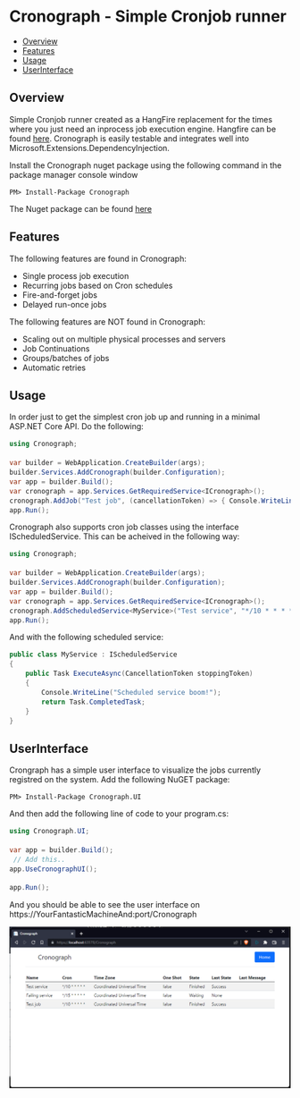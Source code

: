 # Cronograph - Simple Cronjob runner

<!-- MarkdownTOC -->
- [Overview](#overview)
- [Features](#features)
- [Usage](#usage)
- [UserInterface](#UserInterface)
<!-- /MarkdownTOC -->

## Overview

Simple Cronjob runner created as a HangFire replacement for the times where you just need an inprocess job execution engine. Hangfire can be found [here](https://www.hangfire.io/).
Cronograph is easily testable and integrates well into Microsoft.Extensions.DependencyInjection. 

Install the Cronograph nuget package using the following command in the package manager console window

```
PM> Install-Package Cronograph
```

The Nuget package can be found [here](https://www.nuget.org/packages/Cronograph)

## Features

The following features are found in Cronograph:
 * Single process job execution
 * Recurring jobs based on Cron schedules
 * Fire-and-forget jobs
 * Delayed run-once jobs

The following features are NOT found in Cronograph:
 * Scaling out on multiple physical processes and servers
 * Job Continuations
 * Groups/batches of jobs
 * Automatic retries

## Usage

In order just to get the simplest cron job up and running in a minimal ASP.NET Core API. Do the following:

```csharp
using Cronograph;

var builder = WebApplication.CreateBuilder(args);
builder.Services.AddCronograph(builder.Configuration);
var app = builder.Build();
var cronograph = app.Services.GetRequiredService<ICronograph>();
cronograph.AddJob("Test job", (cancellationToken) => { Console.WriteLine("Boom!"); return Task.CompletedTask; }, "*/10 * * * * *");
app.Run();
```

Cronograph also supports cron job classes using the interface IScheduledService. This can be acheived in the following way:

```csharp
using Cronograph;

var builder = WebApplication.CreateBuilder(args);
builder.Services.AddCronograph(builder.Configuration);
var app = builder.Build();
var cronograph = app.Services.GetRequiredService<ICronograph>();
cronograph.AddScheduledService<MyService>("Test service", "*/10 * * * * *");
app.Run();
```

And with the following scheduled service:

```csharp
public class MyService : IScheduledService
{
    public Task ExecuteAsync(CancellationToken stoppingToken)
    {
        Console.WriteLine("Scheduled service boom!");
        return Task.CompletedTask;
    }
}
```

## UserInterface

Crongraph has a simple user interface to visualize the jobs currently registred on the system. Add the following NuGET package:

```
PM> Install-Package Cronograph.UI
```

And then add the following line of code to your program.cs:

```csharp
using Cronograph.UI;

var app = builder.Build();
 // Add this..
app.UseCronographUI();

app.Run();
```

And you should be able to see the user interface on https://YourFantasticMachineAnd:port/Cronograph

![Cronograph UI](https://github.com/UtopleMan/Cronograph/blob/main/images/ui.png?raw=true)

